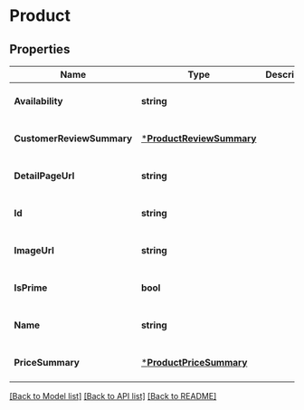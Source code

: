 # Product

## Properties
Name | Type | Description | Notes
------------ | ------------- | ------------- | -------------
**Availability** | **string** |  | [optional] [default to null]
**CustomerReviewSummary** | [***ProductReviewSummary**](ProductReviewSummary.md) |  | [optional] [default to null]
**DetailPageUrl** | **string** |  | [optional] [default to null]
**Id** | **string** |  | [optional] [default to null]
**ImageUrl** | **string** |  | [optional] [default to null]
**IsPrime** | **bool** |  | [optional] [default to null]
**Name** | **string** |  | [optional] [default to null]
**PriceSummary** | [***ProductPriceSummary**](ProductPriceSummary.md) |  | [optional] [default to null]

[[Back to Model list]](../README.md#documentation-for-models) [[Back to API list]](../README.md#documentation-for-api-endpoints) [[Back to README]](../README.md)

